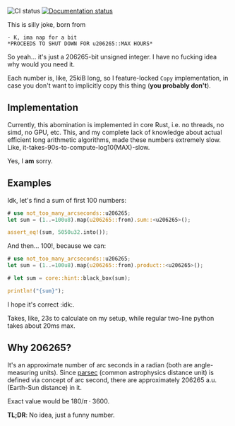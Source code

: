 ![CI status](https://github.com/Dzuchun/not_too_many_arcseconds/actions/workflows/build.yml/badge.svg)
[![Documentation status](https://github.com/Dzuchun/not_too_many_arcseconds/actions/workflows/docs.yml/badge.svg)][docs]

This is silly joke, born from

```text
- K, ima nap for a bit
*PROCEEDS TO SHUT DOWN FOR u206265::MAX HOURS*
```

So yeah... it's just a 206265-bit unsigned integer. I have no fucking idea why would you need it.

Each number is, like, 25kiB long, so I feature-locked `Copy` implementation, in case you don't want to implicitly copy this thing (**you probably don't**).

## Implementation

Currently, this abomination is implemented in core Rust, i.e. no threads, no simd, no GPU, etc. This, and my complete lack of knowledge about actual efficient long arithmetic algorithms, made these numbers extremely slow. Like, it-takes-90s-to-compute-log10(MAX)-slow.

Yes, I **am** sorry.

## Examples

Idk, let's find a sum of first 100 numbers:

```rust
# use not_too_many_arcseconds::u206265;
let sum = (1..=100u8).map(u206265::from).sum::<u206265>();

assert_eq!(sum, 5050u32.into());
```

And then... 100!, because we can:

```rust
# use not_too_many_arcseconds::u206265;
let sum = (1..=100u8).map(u206265::from).product::<u206265>();

# let sum = core::hint::black_box(sum);

println!("{sum}");
```

I hope it's correct :idk:.

Takes, like, 23s to calculate on my setup, while regular two-line python takes about 20ms max.

## Why 206265?

It's an approximate number of arc seconds in a radian (both are angle-measuring units). Since [parsec](https://en.wikipedia.org/wiki/Parsec) (common astrophysics distance unit) is defined via concept of arc second, there are approximately 206265 a.u. (Earth-Sun distance) in it.

Exact value would be $180 / \pi \cdot 3600$.

**TL;DR**: No idea, just a funny number.

[docs]: https://dzuchun.github.io/not_too_many_arcseconds/not_too_many_arcseconds/index.html
